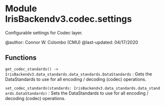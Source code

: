 Module IrisBackendv3.codec.settings
===================================
Configurable settings for Codec layer.

@author: Connor W. Colombo (CMU)
@last-updated: 04/17/2020

Functions
---------

    
`get_codec_standards() ‑> IrisBackendv3.data_standards.data_standards.DataStandards`
:   Gets the DataStandards to use for all encoding / decoding (codec) operations.

    
`set_codec_standards(standards: IrisBackendv3.data_standards.data_standards.DataStandards)`
:   Sets the DataStandards to use for all encoding / decoding (codec) operations.
